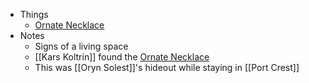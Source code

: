   
- Things 
	- [Ornate Necklace](https://www.dndbeyond.com/magic-items/9070033-ornate-necklace)
- Notes 
	- Signs of a living space
	- [[Kars Koltrin]] found the [Ornate Necklace](https://www.dndbeyond.com/magic-items/9070033-ornate-necklace)
	- This was [[Oryn Solest]]'s hideout while staying in [[Port Crest]]
